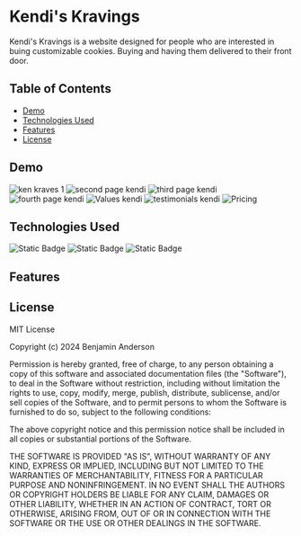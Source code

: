 # Kendi's Kravings

Kendi's Kravings is a website designed for people who are interested in buing customizable cookies. Buying and having them delivered to their front door. 

## Table of Contents

- [Demo](#demo)
- [Technologies Used](#technologies-used)
- [Features](#features)
- [License](#license)

## Demo

![ken kraves 1](https://github.com/Selvawen/Kendi-s-Kravings/assets/111338548/54ba4506-949c-48aa-8399-c5bcb3af9d6c)
![second page kendi](https://github.com/Selvawen/Kendi-s-Kravings/assets/111338548/a35c4874-6e09-41e5-8ec0-1f2ecc3adc55)
![third page kendi](https://github.com/Selvawen/Kendi-s-Kravings/assets/111338548/98f098a8-5f27-4642-b479-9200d7148ff4)
![fourth page kendi](https://github.com/Selvawen/Kendi-s-Kravings/assets/111338548/22a0175f-4372-4112-8278-c16b3264235b)
![Values kendi](https://github.com/Selvawen/Kendi-s-Kravings/assets/111338548/4e58081a-1582-4830-a271-8e6648cc6a93)
![testimonials kendi](https://github.com/Selvawen/Kendi-s-Kravings/assets/111338548/61455ef0-efc0-4c94-8f73-14bc49f9cb7a)
![Pricing](https://github.com/Selvawen/Kendi-s-Kravings/assets/111338548/bfee0e43-cb37-48f0-9e8b-62242f50910a)




## Technologies Used
![Static Badge](https://img.shields.io/badge/JavaScript-Yellow?logo=JavaScript&logoColor=Blue)
![Static Badge](https://img.shields.io/badge/HTML-Blue?logo=HTML&logoColor=Blue&color=Blue)
![Static Badge](https://img.shields.io/badge/CSS-Blue?logo=CSS&logoColor=Blue)



## Features

## License

MIT License

Copyright (c) 2024 Benjamin Anderson

Permission is hereby granted, free of charge, to any person obtaining a copy
of this software and associated documentation files (the "Software"), to deal
in the Software without restriction, including without limitation the rights
to use, copy, modify, merge, publish, distribute, sublicense, and/or sell
copies of the Software, and to permit persons to whom the Software is
furnished to do so, subject to the following conditions:

The above copyright notice and this permission notice shall be included in all
copies or substantial portions of the Software.

THE SOFTWARE IS PROVIDED "AS IS", WITHOUT WARRANTY OF ANY KIND, EXPRESS OR
IMPLIED, INCLUDING BUT NOT LIMITED TO THE WARRANTIES OF MERCHANTABILITY,
FITNESS FOR A PARTICULAR PURPOSE AND NONINFRINGEMENT. IN NO EVENT SHALL THE
AUTHORS OR COPYRIGHT HOLDERS BE LIABLE FOR ANY CLAIM, DAMAGES OR OTHER
LIABILITY, WHETHER IN AN ACTION OF CONTRACT, TORT OR OTHERWISE, ARISING FROM,
OUT OF OR IN CONNECTION WITH THE SOFTWARE OR THE USE OR OTHER DEALINGS IN THE
SOFTWARE.
